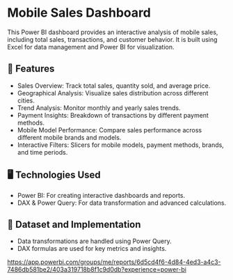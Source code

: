  # Mobile Sales Dashboard
This Power BI dashboard provides an interactive analysis of mobile sales, including total sales, transactions, and customer behavior. It is built using Excel for data management and Power BI for visualization.

## 🚀 Features
- Sales Overview: Track total sales, quantity sold, and average price.
- Geographical Analysis: Visualize sales distribution across different cities.
- Trend Analysis: Monitor monthly and yearly sales trends.
- Payment Insights: Breakdown of transactions by different payment methods.
- Mobile Model Performance: Compare sales performance across different mobile brands and models.
- Interactive Filters: Slicers for mobile models, payment methods, brands, and time periods.

## 🖥️  Technologies Used
- Power BI: For creating interactive dashboards and reports.
- DAX & Power Query: For data transformation and advanced calculations.


## 📂 Dataset and Implementation
- Data transformations are handled using Power Query.
- DAX formulas are used for key metrics and insights.

https://app.powerbi.com/groups/me/reports/6d5cd4f6-4d84-4ed3-a4c3-7486db581be2/403a319718b8f1c9d0db?experience=power-bi
